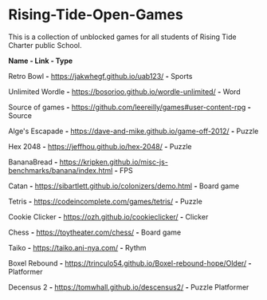 # Rising-Tide-Open-Games
This is a collection of unblocked games for all students of Rising Tide Charter public School.

**Name - Link - Type**

Retro Bowl **-** https://jakwhegf.github.io/uab123/ **-** Sports

Unlimited Wordle **-** https://bosorioo.github.io/wordle-unlimited/ **-** Word

Source of games **-** https://github.com/leereilly/games#user-content-rpg **-** Source

Alge's Escapade **-** https://dave-and-mike.github.io/game-off-2012/ **-** Puzzle

Hex 2048 **-** https://jeffhou.github.io/hex-2048/ **-** Puzzle

BananaBread **-** https://kripken.github.io/misc-js-benchmarks/banana/index.html **-** FPS

Catan **-** https://sibartlett.github.io/colonizers/demo.html **-** Board game

Tetris **-** https://codeincomplete.com/games/tetris/ **-** Puzzle

Cookie Clicker **-** https://ozh.github.io/cookieclicker/ **-** Clicker

Chess **-** https://toytheater.com/chess/ **-** Board game

Taiko **-** https://taiko.ani-nya.com/ **-** Rythm

Boxel Rebound **-** https://trinculo54.github.io/Boxel-rebound-hope/Older/ **-** Platformer

Decensus 2 **-** https://tomwhall.github.io/descensus2/ **-** Puzzle Platformer
